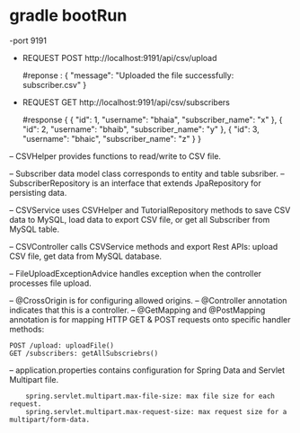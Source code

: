  # gradle bootRun
 -port 9191
 

- REQUEST
POST http://localhost:9191/api/csv/upload

   #reponse : {
  "message": "Uploaded the file successfully: subscriber.csv"
  }
- REQUEST GET  http://localhost:9191/api/csv/subscribers
   
   #response {
  {
  "id": 1,
  "username": "bhaia",
  "subscriber_name": "x"
  },
  {
  "id": 2,
  "username": "bhaib",
  "subscriber_name": "y"
  },
  {
  "id": 3,
  "username": "bhaic",
  "subscriber_name": "z"
  } }





– CSVHelper provides functions to read/write to CSV file.

– Subscriber data model class corresponds to entity and table subsriber.
– SubscriberRepository is an interface that extends JpaRepository for persisting data.

– CSVService uses CSVHelper and TutorialRepository methods to save CSV data to MySQL, load data to export CSV file, or get all Subscriber from MySQL table.

– CSVController calls CSVService methods and export Rest APIs: upload CSV file, get data from MySQL database.

– FileUploadExceptionAdvice handles exception when the controller processes file upload.

– @CrossOrigin is for configuring allowed origins.
– @Controller annotation indicates that this is a controller.
– @GetMapping and @PostMapping annotation is for mapping HTTP GET & POST requests onto specific handler methods:

    POST /upload: uploadFile()
    GET /subscribers: getAllSubscriebrs()

– application.properties contains configuration for Spring Data and Servlet Multipart file.

        spring.servlet.multipart.max-file-size: max file size for each request.
        spring.servlet.multipart.max-request-size: max request size for a multipart/form-data.


